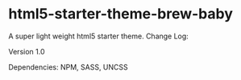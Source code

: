 # html5-starter-theme-brew-baby
A super light weight html5 starter theme.
Change Log:

Version 1.0

Dependencies: NPM, SASS, UNCSS
